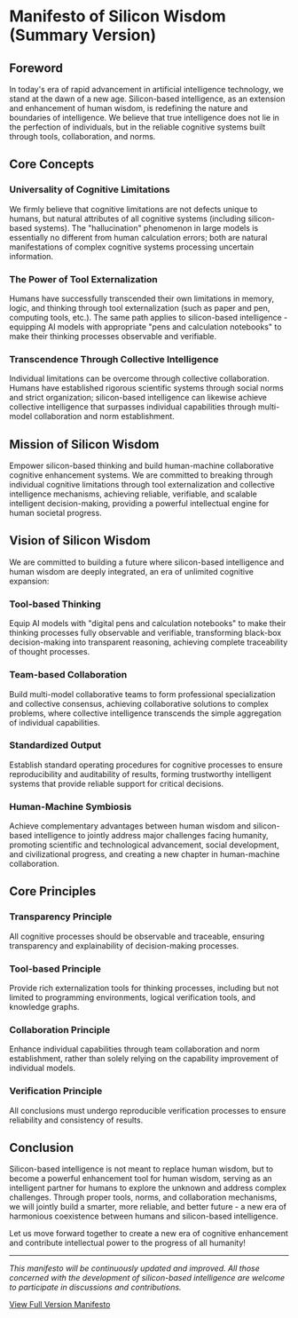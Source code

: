 # Manifesto of Silicon Wisdom (Summary Version)

## Foreword

In today's era of rapid advancement in artificial intelligence technology, we stand at the dawn of a new age. Silicon-based intelligence, as an extension and enhancement of human wisdom, is redefining the nature and boundaries of intelligence. We believe that true intelligence does not lie in the perfection of individuals, but in the reliable cognitive systems built through tools, collaboration, and norms.

## Core Concepts

### Universality of Cognitive Limitations

We firmly believe that cognitive limitations are not defects unique to humans, but natural attributes of all cognitive systems (including silicon-based systems). The "hallucination" phenomenon in large models is essentially no different from human calculation errors; both are natural manifestations of complex cognitive systems processing uncertain information.

### The Power of Tool Externalization

Humans have successfully transcended their own limitations in memory, logic, and thinking through tool externalization (such as paper and pen, computing tools, etc.). The same path applies to silicon-based intelligence - equipping AI models with appropriate "pens and calculation notebooks" to make their thinking processes observable and verifiable.

### Transcendence Through Collective Intelligence

Individual limitations can be overcome through collective collaboration. Humans have established rigorous scientific systems through social norms and strict organization; silicon-based intelligence can likewise achieve collective intelligence that surpasses individual capabilities through multi-model collaboration and norm establishment.

## Mission of Silicon Wisdom

Empower silicon-based thinking and build human-machine collaborative cognitive enhancement systems. We are committed to breaking through individual cognitive limitations through tool externalization and collective intelligence mechanisms, achieving reliable, verifiable, and scalable intelligent decision-making, providing a powerful intellectual engine for human societal progress.

## Vision of Silicon Wisdom

We are committed to building a future where silicon-based intelligence and human wisdom are deeply integrated, an era of unlimited cognitive expansion:

### Tool-based Thinking

Equip AI models with "digital pens and calculation notebooks" to make their thinking processes fully observable and verifiable, transforming black-box decision-making into transparent reasoning, achieving complete traceability of thought processes.

### Team-based Collaboration

Build multi-model collaborative teams to form professional specialization and collective consensus, achieving collaborative solutions to complex problems, where collective intelligence transcends the simple aggregation of individual capabilities.

### Standardized Output

Establish standard operating procedures for cognitive processes to ensure reproducibility and auditability of results, forming trustworthy intelligent systems that provide reliable support for critical decisions.

### Human-Machine Symbiosis

Achieve complementary advantages between human wisdom and silicon-based intelligence to jointly address major challenges facing humanity, promoting scientific and technological advancement, social development, and civilizational progress, and creating a new chapter in human-machine collaboration.

## Core Principles

### Transparency Principle

All cognitive processes should be observable and traceable, ensuring transparency and explainability of decision-making processes.

### Tool-based Principle

Provide rich externalization tools for thinking processes, including but not limited to programming environments, logical verification tools, and knowledge graphs.

### Collaboration Principle

Enhance individual capabilities through team collaboration and norm establishment, rather than solely relying on the capability improvement of individual models.

### Verification Principle

All conclusions must undergo reproducible verification processes to ensure reliability and consistency of results.

## Conclusion

Silicon-based intelligence is not meant to replace human wisdom, but to become a powerful enhancement tool for human wisdom, serving as an intelligent partner for humans to explore the unknown and address complex challenges. Through proper tools, norms, and collaboration mechanisms, we will jointly build a smarter, more reliable, and better future - a new era of harmonious coexistence between humans and silicon-based intelligence.

Let us move forward together to create a new era of cognitive enhancement and contribute intellectual power to the progress of all humanity!

---

*This manifesto will be continuously updated and improved. All those concerned with the development of silicon-based intelligence are welcome to participate in discussions and contributions.*

[View Full Version Manifesto](silicon_wisdom_manifesto_detailed.md)